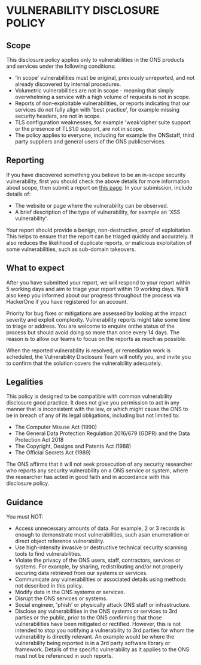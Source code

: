# VULNERABILITY DISCLOSURE POLICY

## Scope

This disclosure policy applies only to vulnerabilities in the ONS products and services under the following conditions:

-   ‘In scope’ vulnerabilities must be original, previously unreported, and not already discovered by internal procedures.
-   Volumetric vulnerabilities are not in scope - meaning that simply overwhelming a service with a high volume of
    requests is not in scope.
-   Reports of non-exploitable vulnerabilities, or reports indicating that our services do not fully align with 'best
    practice', for example missing security headers, are not in scope.
-   TLS configuration weaknesses, for example 'weak'cipher suite support or the presence of TLS1.0 support, are not in
    scope.
-   The policy applies to everyone, including for example the ONSstaff, third party suppliers and general users of the ONS
    publicservices.

## Reporting

If you have discovered something you believe to be an in-scope security vulnerability, first you should check the above
details for more information about scope, then submit a report
on [this page](https://hackerone.com/52fa7bc0-5356-4c86-9f79-eeb03e1d55cc/embedded_submissions/new). In your submission,
include details of:

-   The website or page where the vulnerability can be observed.
-   A brief description of the type of vulnerability, for example an 'XSS vulnerability'.

Your report should provide a benign, non-destructive, proof of exploitation. This helps to ensure that the report can be
triaged quickly and accurately. It also reduces the likelihood of duplicate reports, or malicious exploitation of some
vulnerabilities, such as sub-domain takeovers.

## What to expect

After you have submitted your report, we will respond to your report within 5 working days and aim to triage your report
within 10 working days. We’ll also keep you informed about our progress throughout the process via HackerOne if you have
registered for an account.

Priority for bug fixes or mitigations are assessed by looking at the impact severity and exploit complexity.
Vulnerability reports might take some time to triage or address. You are welcome to enquire onthe status of the process
but should avoid doing so more than once every 14 days. The reason is to allow our teams to focus on the reports as much
as possible.

When the reported vulnerability is resolved, or remediation work is scheduled, the Vulnerability Disclosure Team will
notify you, and invite you to confirm that the solution covers the vulnerability adequately.

## Legalities

This policy is designed to be compatible with common vulnerability disclosure good practice. It does not give you
permission to act in any manner that is inconsistent with the law, or which might cause the ONS to be in breach of any
of its legal obligations, including but not limited to:

-   The Computer Misuse Act (1990)
-   The General Data Protection Regulation 2016/679 (GDPR) and the Data Protection Act 2018
-   The Copyright, Designs and Patents Act (1988)
-   The Official Secrets Act (1989)

The ONS affirms that it will not seek prosecution of any security researcher who reports any security vulnerability on a
ONS service or system, where the researcher has acted in good faith and in accordance with this disclosure policy.

## Guidance

You must NOT:

-   Access unnecessary amounts of data. For example, 2 or 3 records is enough to demonstrate most vulnerabilities, such
    asan enumeration or direct object reference vulnerability.
-   Use high-intensity invasive or destructive technical security scanning tools to find vulnerabilities.
-   Violate the privacy of the ONS users, staff, contractors, services or systems. For example, by sharing, redistributing
    and/or not properly securing data retrieved from our systems or services.
-   Communicate any vulnerabilities or associated details using methods not described in this policy.
-   Modify data in the ONS systems or services.
-   Disrupt the ONS services or systems.
-   Social engineer, 'phish' or physically attack ONS staff or infrastructure.
-   Disclose any vulnerabilities in the ONS systems or services to 3rd parties or the public, prior to the ONS confirming
    that those vulnerabilities have been mitigated or rectified. However, this is not intended to stop you notifying a
    vulnerability to 3rd parties for whom the vulnerability is directly relevant. An example would be where the
    vulnerability being reported is in a 3rd party software library or framework. Details of the specific vulnerability as
    it applies to the ONS must not be referenced in such reports.
